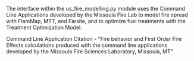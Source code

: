 The interface within the us_fire_modelling.py module uses the Command Line Applications developed by the Missoula Fire Lab to model fire spread with FlamMap, MTT, and Farsite, and to optimize fuel treatments with the Treatment Optimization Model.

Command Line Application Citation - "Fire behavior and First Order Fire Effects calculations produced with the command line applications developed by the Missoula Fire Sciences Laboratory, Missoula, MT"
